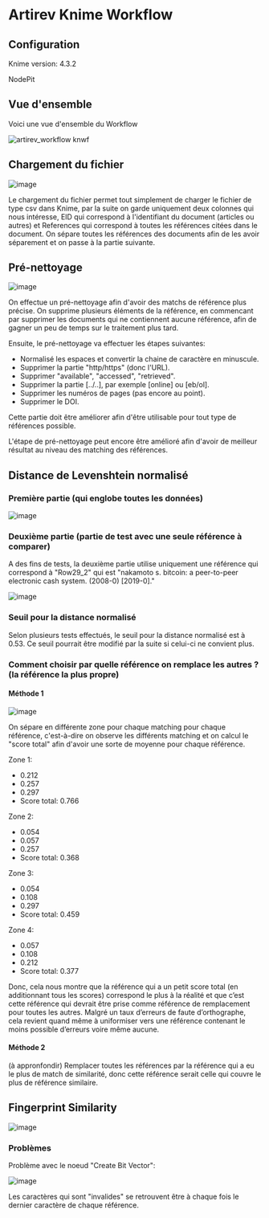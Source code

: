 # Artirev Knime Workflow

## Configuration
Knime version: 4.3.2

NodePit


## Vue d'ensemble
Voici une vue d'ensemble du Workflow

![artirev_workflow knwf](https://user-images.githubusercontent.com/61782191/123226112-a49ef180-d4d3-11eb-9aba-ca3363652f70.jpg)



## Chargement du fichier

![image](https://user-images.githubusercontent.com/61782191/123223257-07db5480-d4d1-11eb-96e0-cb002bd3a6ee.png)

Le chargement du fichier permet tout simplement de charger le fichier de type csv dans Knime, par la suite on garde uniquement deux colonnes qui nous intéresse, EID qui correspond à l'identifiant du document (articles ou autres) et References qui correspond à toutes les références citées dans le document. On sépare toutes les références des documents afin de les avoir séparement et on passe à la partie suivante.


## Pré-nettoyage
![image](https://user-images.githubusercontent.com/61782191/123225599-293d4000-d4d3-11eb-999f-8192980f6425.png)

On effectue un pré-nettoyage afin d'avoir des matchs de référence plus précise. On supprime plusieurs éléments de la référence, en commencant par supprimer les documents qui ne contiennent aucune référence, afin de gagner un peu de temps sur le traitement plus tard. 

Ensuite, le pré-nettoyage va effectuer les étapes suivantes:
- Normalisé les espaces et convertir la chaine de caractère en minuscule.
- Supprimer la partie "http/https" (donc l'URL).
- Supprimer "available", "accessed", "retrieved".
- Supprimer la partie [../..], par exemple [online] ou [eb/ol].
- Supprimer les numéros de pages (pas encore au point).
- Supprimer le DOI.

Cette partie doit être améliorer afin d'être utilisable pour tout type de références possible.

L'étape de pré-nettoyage peut encore être amélioré afin d'avoir de meilleur résultat au niveau des matching des références.

## Distance de Levenshtein normalisé



### Première partie (qui englobe toutes les données)
![image](https://user-images.githubusercontent.com/61782191/123226322-d7e18080-d4d3-11eb-9d22-7453fdf028fe.png)



### Deuxième partie (partie de test avec une seule référence à comparer)

A des fins de tests, la deuxième partie utilise uniquement une référence qui correspond à "Row29_2" qui est "nakamoto s. bitcoin: a peer-to-peer electronic cash system. (2008-0) [2019-0]."

![image](https://user-images.githubusercontent.com/61782191/123226457-f8a9d600-d4d3-11eb-8710-1533e0994e09.png)

### Seuil pour la distance normalisé
Selon plusieurs tests effectués, le seuil pour la distance normalisé est à 0.53. Ce seuil pourrait être modifié par la suite si celui-ci ne convient plus.

### Comment choisir par quelle référence on remplace les autres ? (la référence la plus propre)
#### Méthode 1
![image](https://user-images.githubusercontent.com/61782191/123234059-ea12ed00-d4da-11eb-8982-0845a1e45f2f.png)

On sépare en différente zone pour chaque matching pour chaque référence, c'est-à-dire on observe les différents matching et on calcul le "score total" afin d'avoir une sorte de moyenne pour chaque référence.

Zone 1:
- 0.212
- 0.257
- 0.297
- Score total: 0.766

Zone 2:
- 0.054
- 0.057
- 0.257
- Score total: 0.368

Zone 3:
- 0.054
- 0.108
- 0.297
- Score total: 0.459

Zone 4:
- 0.057
- 0.108
- 0.212
- Score total: 0.377

Donc, cela nous montre que la référence qui a un petit score total (en additionnant tous les scores) correspond le plus à la réalité et que c’est cette référence qui devrait être prise comme référence de remplacement pour toutes les autres. Malgré un taux d’erreurs de faute d’orthographe, cela revient quand même à uniformiser vers une référence contenant le moins possible d’erreurs voire même aucune.

#### Méthode 2
(à appronfondir) Remplacer toutes les références par la référence qui a eu le plus de match de similarité, donc cette référence serait celle qui couvre le plus de référence similaire. 

## Fingerprint Similarity
![image](https://user-images.githubusercontent.com/61782191/123226503-05c6c500-d4d4-11eb-9df0-93f7def27d56.png)


### Problèmes
Problème avec le noeud "Create Bit Vector":

![image](https://user-images.githubusercontent.com/61782191/123230386-80451400-d4d7-11eb-80dd-11cd1ccfc189.png)

Les caractères qui sont "invalides" se retrouvent être à chaque fois le dernier caractère de chaque référence.
